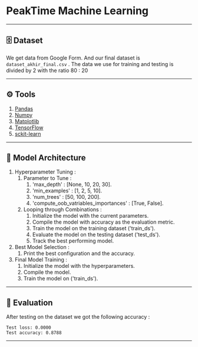 # PeakTime Machine Learning #
- - -
## 🗄️ Dataset ##
We get data from Google Form. And our final dataset is ```dataset_akhir_final.csv``` . The data we use for training and testing is divided by 2 with the ratio 80 : 20
- - -
## ⚙️ Tools ##
1. [Pandas](https://pandas.pydata.org/docs/index.html)
2. [Numpy](https://numpy.org/)
3. [Matplotlib](https://matplotlib.org/)
4. [TensorFlow](https://www.tensorflow.org/)
5. [sckit-learn](https://scikit-learn.org/stable/)
- - -
## 🏢 Model Architecture ##
1. Hyperparameter Tuning :
   1. Parameter to Tune :
      1. 'max_depth' : [None, 10, 20, 30].
      2. 'min_examples' : [1, 2, 5, 10].
      3. 'num_trees' : [50, 100, 200].
      4. 'compute_oob_vatriables_importances' : [True, False].
   2. Looping through Combinations :
      1. Initialize the model with the current parameters.
      2. Compile the model with accuracy as the evaluation metric.
      3. Train the model on the training dataset ('train_ds').
      4. Evaluate the model on the testing dataset ('test_ds').
      5. Track the best performing model.
2. Best Model Selection :
   1. Print the best configuration and the accuracy.
3. Final Model Training :
   1. Initialize the model with the hyperparameters.
   2. Compile the model.
   3. Train the model on ('train_ds').
- - - 
## 📑 Evaluation

After testing on the dataset we got the following accuracy :
```
Test loss: 0.0000
Test accuracy: 0.8788
```
- - -
